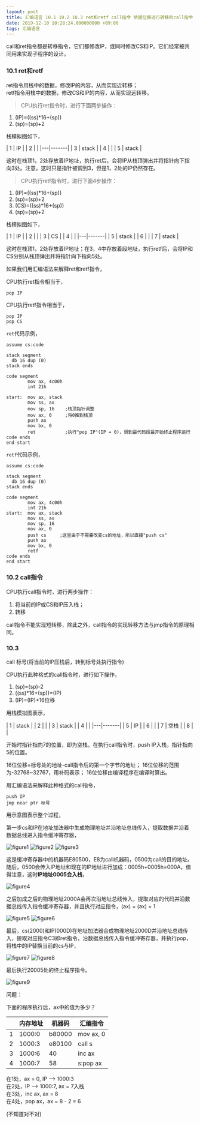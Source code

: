 ```yaml
---
layout: post
title: 汇编语言 10.1 10.2 10.3 ret和retf call指令 依据位移进行转移的call指令
date: 2019-12-10 10:28:24.000000000 +09:00
tags: 汇编语言
---
```


call和ret指令都是转移指令，它们都修改IP，或同时修改CS和IP。它们经常被共同用来实现子程序的设计。

### 10.1 ret和retf

ret指令用栈中的数据，修改IP的内容，从而实现近转移；<br>
retf指令用栈中的数据，修改CS和IP的内容，从而实现远转移。

> CPU执行ret指令时，进行下面两步操作：

1. (IP)=((ss)\*16+(sp))
2. (sp)=(sp)+2

栈模拟图如下，

| 1 | IP    |
| 2 |       |
|---|-------|
| 3 | stack |
| 4 |       |
| 5 | stack |

这时在栈顶1，2处存放着IP地址，执行ret后，会将IP从栈顶弹出并将指针向下指向3处。注意，这时只是指针被调到3，但是1，2处的IP仍然存在。

> CPU执行retf指令时，进行下面4步操作：

1. (IP)=((ss)\*16+(sp))
2. (sp)=(sp)+2
3. (CS)=((ss)\*16+(sp))
4. (sp)=(sp)+2

栈模拟图如下，

| 1 | IP    |
| 2 |       |
| 3 | CS    |
| 4 |       |
|---|-------|
| 5 | stack |
| 6 |       |
| 7 | stack |

这时在栈顶1，2处存放着IP地址；在3，4中存放着段地址，执行retf后，会将IP和CS分别从栈顶弹出并将指针向下指向5处。

如果我们用汇编语法来解释ret和retf指令，

CPU执行ret指令相当于，

```x86asm
pop IP
```

CPU执行retf指令相当于，

```x86asm
pop IP
pop CS
```

`ret`代码示例，

```x86asm
assume cs:code

stack segment
  db 16 dup (0)
stack ends

code segment
        mov ax, 4c00h
        int 21h

start:  mov ax, stack
        mov ss, ax
        mov sp, 16    ;栈顶指针调整
        mov ax, 0     ;将0推到栈顶
        push ax
        mov bx, 0
        ret           ;执行"pop IP"(IP = 0)，调到最代码段最开始终止程序运行
code ends
end start
```

`retf`代码示例，

```x86asm
assume cs:code

stack segment
  db 16 dup (0)
stack ends

code segment
        mov ax, 4c00h
        int 21h
start:  mov ax, stack
        mov ss, ax
        mov sp, 16
        mov ax, 0
        push cs     ;这里由于不需要改变cs的地址，所以直接"push cs"
        push ax
        mov bx, 0
        retf
code ends
end start
```

### 10.2 call指令

CPU执行call指令时，进行两步操作：
1. 将当前的IP或CS和IP压入栈；
2. 转移

call指令不能实现短转移，除此之外，call指令的实现转移方法与jmp指令的原理相同。

### 10.3

call 标号(将当前的IP压栈后，转到标号处执行指令)

CPU执行此种格式的call指令时，进行如下操作，

1. (sp)=(sp)-2
2. ((ss)\*16+(sp))=(IP)
3. (IP)=(IP)+16位移

用栈模拟图表示，

| 1 | stack |
| 2 |       |
| 3 | stack |
| 4 |       |
|---|-------|
| 5 | IP    |
| 6 |       |
| 7 | 空栈  |
| 8 |       |

开始时指针指向7的位置，即为空栈，在执行call指令时，push IP入栈，指针指向5的位置。

16位位移=标号处的地址-call指令后的第一个字节的地址；
16位位移的范围为-32768~32767，用补码表示；
16位位移由编译程序在编译时算出。

用汇编语法来解释此种格式的call指令，

```x86ams
push IP
jmp near ptr 标号
```

用示意图表示整个过程，

第一步cs和IP在地址加法器中生成物理地址并沿地址总线传入，提取数据并沿着数据总线进入指令缓冲寄存器，

![figure1](/assets/201912/2019-12-10_10-10-11.png)
![figure2](/assets/201912/2019-12-10_10-10-02.png)
![figure3](/assets/201912/2019-12-10_10-10-50.png)

这是缓冲寄存器中的机器码E80500，E8为call机器码，0500为call的目的地址。随后，0500会传入IP地址和现在的IP地址进行加成：0005h+0005h=000A，值得注意，这时**IP地址0005会入栈**，

![figure4](/assets/201912/2019-12-10_10-11-46.png)

之后加成之后的物理地址2000A会再次沿地址总线传入，提取对应的代码并沿数据总线传入指令缓冲寄存器，并且执行对应指令，(ax) = (ax) + 1

![figure5](/assets/201912/2019-12-10_10-12-05.png)
![figure6](/assets/201912/2019-12-10_10-12-15.png)

最后，cs(2000)和IP(000D)在地址加法器合成物理地址2000D并沿地址总线传入，提取对应指令C3即ret指令，沿数据总线传入指令缓冲寄存器，并执行pop，将栈中的IP替换当前的cs与IP，

![figure7](/assets/201912/2019-12-10_10-16-10.png)
![figure8](/assets/201912/2019-12-10_10-16-27.png)

最后执行20005处的终止程序指令。

![figure9](/assets/201912/2019-12-10_10-16-53.png)

问题：

下面的程序执行后，ax中的值为多少？

|   | 内存地址 | 机器码 | 汇编指令  |
|---|----------|--------|-----------|
| 1 | 1000\:0  | b80000 | mov ax, 0 |
| 2 | 1000\:3  | e80100 | call s    |
| 3 | 1000\:6  | 40     | inc ax    |
| 4 | 1000\:7  | 58     | s\:pop ax |

在1处，ax = 0, IP --> 1000:3<br>
在2处，IP --> 1000:7, ax = 7入栈<br>
在3处，inc ax, ax = 8<br>
在4处，pop ax，ax = 8 - 2 = 6

(不知道对不对)











